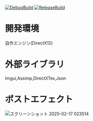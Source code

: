[![DebugBuild](https://github.com/Hiroki-Ohashi/Game/actions/workflows/DebugBuild.yml/badge.svg)](https://github.com/Hiroki-Ohashi/Game/actions/workflows/DebugBuild.yml)
[![ReleaseBuild](https://github.com/Hiroki-Ohashi/Game/actions/workflows/ReleaseBuild.yml/badge.svg)](https://github.com/Hiroki-Ohashi/Game/actions/workflows/ReleaseBuild.yml)

# 開発環境  
自作エンジン(DirectX12)  

# 外部ライブラリ    
Imgui,Assimp,DirectXTex,Json  

# ポストエフェクト  
![スクリーンショット 2025-02-17 023514](https://github.com/user-attachments/assets/07e50766-683f-475c-a6b8-48ac9a9f0d71)
